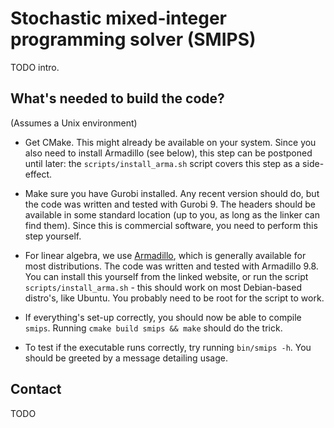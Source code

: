 # Stochastic mixed-integer programming solver (SMIPS)

TODO intro.

## What's needed to build the code?

(Assumes a Unix environment)

- Get CMake. This might already be available on your system. Since you
  also need to install Armadillo (see below), this step can be postponed until
  later: the `scripts/install_arma.sh` script covers this step as a side-effect.

- Make sure you have Gurobi installed. Any recent version should do, but the code
  was written and tested with Gurobi 9. The headers should be available in some 
  standard location (up to you, as long as the linker can find them). Since this
  is commercial software, you need to perform this step yourself.

- For linear algebra, we use [Armadillo](http://arma.sourceforge.net/), which is
  generally available for most distributions. The code was written and tested with
  Armadillo 9.8. You can install this yourself from the linked website, or run the
  script `scripts/install_arma.sh` - this should work on most Debian-based distro's,
  like Ubuntu. You probably need to be root for the script to work.

- If everything's set-up correctly, you should now be able to compile `smips`.
  Running `cmake build smips && make` should do the trick.
 
- To test if the executable runs correctly, try running `bin/smips -h`. You should
  be greeted by a message detailing usage. 

## Contact

TODO
